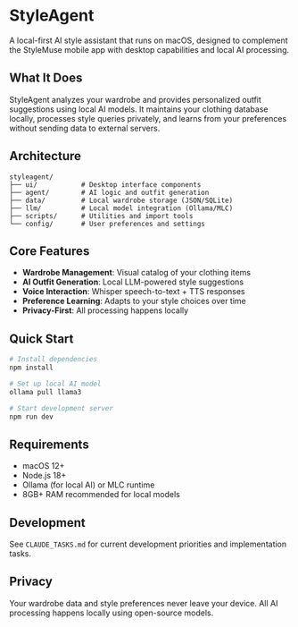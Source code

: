 # StyleAgent

A local-first AI style assistant that runs on macOS, designed to complement the StyleMuse mobile app with desktop capabilities and local AI processing.

## What It Does

StyleAgent analyzes your wardrobe and provides personalized outfit suggestions using local AI models. It maintains your clothing database locally, processes style queries privately, and learns from your preferences without sending data to external servers.

## Architecture

```
styleagent/
├── ui/           # Desktop interface components
├── agent/        # AI logic and outfit generation
├── data/         # Local wardrobe storage (JSON/SQLite)
├── llm/          # Local model integration (Ollama/MLC)
├── scripts/      # Utilities and import tools
└── config/       # User preferences and settings
```

## Core Features

- **Wardrobe Management**: Visual catalog of your clothing items
- **AI Outfit Generation**: Local LLM-powered style suggestions
- **Voice Interaction**: Whisper speech-to-text + TTS responses
- **Preference Learning**: Adapts to your style choices over time
- **Privacy-First**: All processing happens locally

## Quick Start

```bash
# Install dependencies
npm install

# Set up local AI model
ollama pull llama3

# Start development server
npm run dev
```

## Requirements

- macOS 12+
- Node.js 18+
- Ollama (for local AI) or MLC runtime
- 8GB+ RAM recommended for local models

## Development

See `CLAUDE_TASKS.md` for current development priorities and implementation tasks.

## Privacy

Your wardrobe data and style preferences never leave your device. All AI processing happens locally using open-source models.